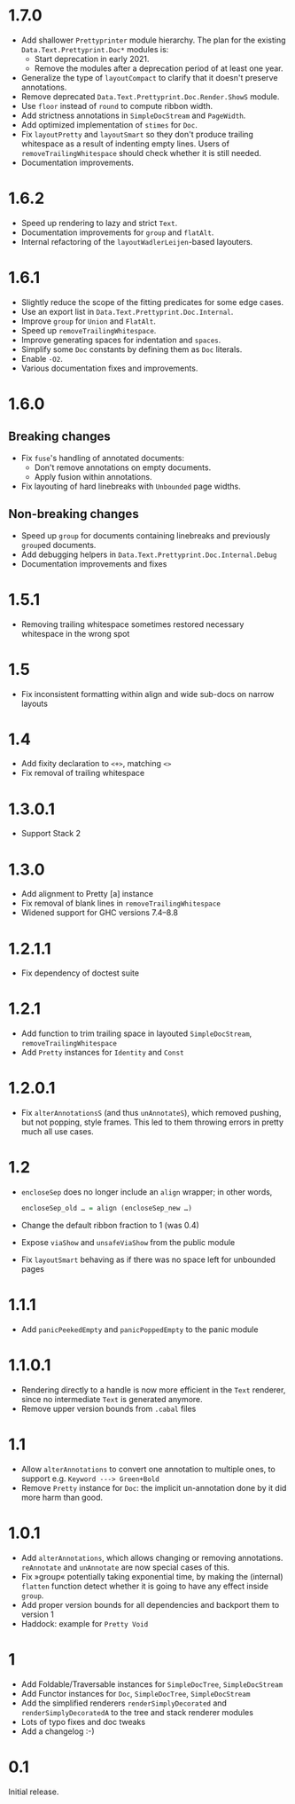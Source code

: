 # 1.7.0

- Add shallower `Prettyprinter` module hierarchy. The plan for the existing
  `Data.Text.Prettyprint.Doc*` modules is:
  * Start deprecation in early 2021.
  * Remove the modules after a deprecation period of at least one year.
- Generalize the type of `layoutCompact` to clarify that it doesn't preserve
  annotations.
- Remove deprecated `Data.Text.Prettyprint.Doc.Render.ShowS` module.
- Use `floor` instead of `round` to compute ribbon width.
- Add strictness annotations in `SimpleDocStream` and `PageWidth`.
- Add optimized implementation of `stimes` for `Doc`.
- Fix `layoutPretty` and `layoutSmart` so they don't produce trailing whitespace
  as a result of indenting empty lines. Users of `removeTrailingWhitespace`
  should check whether it is still needed.
- Documentation improvements.

# 1.6.2

- Speed up rendering to lazy and strict `Text`.
- Documentation improvements for `group` and `flatAlt`.
- Internal refactoring of the `layoutWadlerLeijen`-based layouters.

# 1.6.1

- Slightly reduce the scope of the fitting predicates for some edge cases.
- Use an export list in `Data.Text.Prettyprint.Doc.Internal`.
- Improve `group` for `Union` and `FlatAlt`.
- Speed up `removeTrailingWhitespace`.
- Improve generating spaces for indentation and `spaces`.
- Simplify some `Doc` constants by defining them as `Doc` literals.
- Enable `-O2`.
- Various documentation fixes and improvements.

# 1.6.0

## Breaking changes

- Fix `fuse`'s handling of annotated documents:
  - Don't remove annotations on empty documents.
  - Apply fusion within annotations.
- Fix layouting of hard linebreaks with `Unbounded` page widths.

## Non-breaking changes

- Speed up `group` for documents containing linebreaks and previously
  `group`ed documents.
- Add debugging helpers in `Data.Text.Prettyprint.Doc.Internal.Debug`
- Documentation improvements and fixes

# 1.5.1

- Removing trailing whitespace sometimes restored necessary whitespace in the
  wrong spot

# 1.5

- Fix inconsistent formatting within align and wide sub-docs on narrow layouts

# 1.4

- Add fixity declaration to `<+>`, matching `<>`
- Fix removal of trailing whitespace

# 1.3.0.1

- Support Stack 2

# 1.3.0

- Add alignment to Pretty [a] instance
- Fix removal of blank lines in `removeTrailingWhitespace`
- Widened support for GHC versions 7.4–8.8

# 1.2.1.1

- Fix dependency of doctest suite

# 1.2.1

- Add function to trim trailing space in layouted `SimpleDocStream`,
  `removeTrailingWhitespace`
- Add `Pretty` instances for `Identity` and `Const`

# 1.2.0.1

- Fix `alterAnnotationsS` (and thus `unAnnotateS`), which removed pushing, but
  not popping, style frames. This led to them throwing errors in pretty much all
  use cases.

# 1.2

- `encloseSep` does no longer include an `align` wrapper; in other words,

    ```haskell
    encloseSep_old … = align (encloseSep_new …)
    ```
- Change the default ribbon fraction to 1 (was 0.4)
- Expose `viaShow` and `unsafeViaShow` from the public module
- Fix `layoutSmart` behaving as if there was no space left for unbounded pages

# 1.1.1

- Add `panicPeekedEmpty` and `panicPoppedEmpty` to the panic module

# 1.1.0.1

- Rendering directly to a handle is now more efficient in the `Text` renderer,
  since no intermediate `Text` is generated anymore.
- Remove upper version bounds from `.cabal` files

# 1.1

- Allow `alterAnnotations` to convert one annotation to multiple ones, to
  support e.g. `Keyword ---> Green+Bold`
- Remove `Pretty` instance for `Doc`: the implicit un-annotation done by it did
  more harm than good.

# 1.0.1

- Add `alterAnnotations`, which allows changing or removing annotations.
  `reAnnotate` and `unAnnotate` are now special cases of this.
- Fix »group« potentially taking exponential time, by making the (internal)
  `flatten` function detect whether it is going to have any effect inside
  `group`.
- Add proper version bounds for all dependencies and backport them to version 1
- Haddock: example for `Pretty Void`

# 1

- Add Foldable/Traversable instances for `SimpleDocTree`, `SimpleDocStream`
- Add Functor instances for `Doc`, `SimpleDocTree`, `SimpleDocStream`
- Add the simplified renderers `renderSimplyDecorated` and
  `renderSimplyDecoratedA` to the tree and stack renderer modules
- Lots of typo fixes and doc tweaks
- Add a changelog :-)

# 0.1

Initial release.
